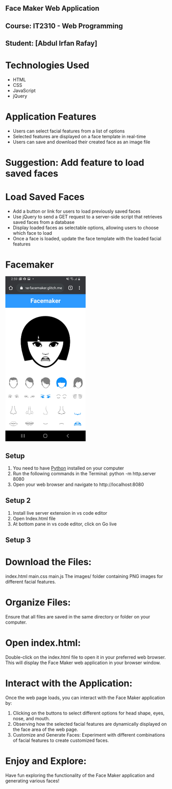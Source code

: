 ## Face Maker Web Application
## Course: IT2310 - Web Programming
## Student: [Abdul Irfan Rafay]

# Technologies Used
- HTML
- CSS
- JavaScript
- jQuery

# Application Features
- Users can select facial features from a list of options
- Selected features are displayed on a face template in real-time
- Users can save and download their created face as an image file

# Suggestion: Add feature to load saved faces

# Load Saved Faces
- Add a button or link for users to load previously saved faces
- Use jQuery to send a GET request to a server-side script that retrieves saved faces from a database
- Display loaded faces as selectable options, allowing users to choose which face to load
- Once a face is loaded, update the face template with the loaded facial features

# Facemaker
<img src="screenshot.jpg" width="250"/>

## Setup

1. You need to have [Python](https://realpython.com/installing-python/) installed on your computer
2. Run the following commands in the Terminal:
python -m http.server 8080
3. Open your web browser and navigate to http://localhost:8080


## Setup 2
1. Install live server extension in vs code editor
2. Open Index.html file
3. At bottom pane in vs code editor, click on Go live


## Setup 3
# Download the Files:
index.html
main.css
main.js
The images/ folder containing PNG images for different facial features.
# Organize Files:
Ensure that all files are saved in the same directory or folder on your computer.

# Open index.html:
Double-click on the index.html file to open it in your preferred web browser. This will display the Face Maker web application in your browser window.

# Interact with the Application:
Once the web page loads, you can interact with the Face Maker application by:

1. Clicking on the buttons to select different options for head shape, eyes, nose, and mouth.
2. Observing how the selected facial features are dynamically displayed on the face area of the web page.
3. Customize and Generate Faces: Experiment with different combinations of facial features to create customized faces.

# Enjoy and Explore:
Have fun exploring the functionality of the Face Maker application and generating various faces!